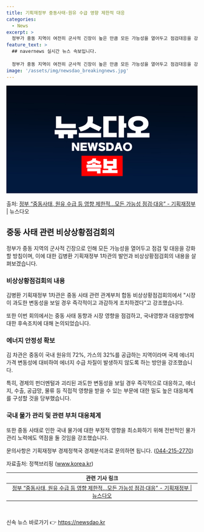 ```yaml
---
title: 기획재정부 중동사태·원유 수급 영향 제한적 대응
categories:
  - News
excerpt: >
  정부가 중동 지역이 여전히 군사적 긴장이 높은 만큼 모든 가능성을 열어두고 점검대응을 강화할 방침이다. 김병…
feature_text: >
  ## navernews 실시간 뉴스 속보입니다.

  정부가 중동 지역이 여전히 군사적 긴장이 높은 만큼 모든 가능성을 열어두고 점검대응을 강화할 방침이다. 김병…
image: '/assets/img/newsdao_breakingnews.jpg'
---
```


![뉴스다오 속보](/assets/img/newsdao_breakingnews.jpg)

<p>출처: <a href="https://newsdao.kr/3597" rel="dofollow">정부 “중동사태, 원유 수급 등 영향 제한적…모든 가능성 점검·대응” - 기획재정부</a> | 뉴스다오</p>

<h2 data-ke-size="size26">중동 사태 관련 비상상황점검회의</h2>
<p data-ke-size="size16">정부가 중동 지역의 군사적 긴장으로 인해 모든 가능성을 열어두고 점검 및 대응을 강화할 방침이며, 이에 대한 김병환 기획재정부 1차관의 발언과 비상상황점검회의 내용을 살펴보겠습니다.</p>

<h3>비상상황점검회의 내용</h3>
<p data-ke-size="size16">김병환 기획재정부 1차관은 중동 사태 관련 관계부처 합동 비상상황점검회의에서 "시장이 과도한 변동성을 보일 경우 즉각적이고 과감하게 조치하겠다"고 강조했습니다.</p>
<p data-ke-size="size16">또한 이번 회의에서는 중동 사태 동향과 시장 영향을 점검하고, 국내영향과 대응방향에 대한 후속조치에 대해 논의되었습니다.</p>

<h3>에너지 안정성 확보</h3>
<p data-ke-size="size16">김 차관은 중동이 국내 원유의 72%, 가스의 32%를 공급하는 지역이라며 국제 에너지가격 변동성에 대비하여 에너지 수급 차질이 발생하지 않도록 하는 방안을 강조했습니다.</p>
<p data-ke-size="size16">특히, 경제의 펀더멘털과 괴리된 과도한 변동성을 보일 경우 즉각적으로 대응하고, 에너지, 수출, 공급망, 물류 등 직접적 영향을 받을 수 있는 부문에 대한 밀도 높은 대응체계를 구성할 것을 당부했습니다.</p>

<h3>국내 물가 관리 및 관련 부처 대응체계</h3>
<p data-ke-size="size16">또한 중동 사태로 인한 국내 물가에 대한 부정적 영향을 최소화하기 위해 전반적인 물가관리 노력에도 역점을 둘 것임을 강조했습니다.</p>
<p data-ke-size="size16">문의사항은 기획재정부 경제정책국 경제분석과로 문의하면 됩니다. (<a href="tel:044-215-2770">044-215-2770</a>)</p>
<p data-ke-size="size16">자료출처: 정책브리핑 (<a href="https://www.korea.kr">www.korea.kr</a>)</p>

<table>
<thead>
<tr>
<th>관련 기사 링크</th>
</tr>
</thead>
<tbody>
<tr>
<td style="text-align: center; height: 17px;"><a href="https://newsdao.kr/3597">정부 “중동사태, 원유 수급 등 영향 제한적…모든 가능성 점검·대응” - 기획재정부 | 뉴스다오</a></td>
</tr>
</tbody>
</table>
<p data-ke-size="size16">&nbsp;</p> 

신속 뉴스 바로가기 👉 <a href="https://newsdao.kr" rel="dofollow">https://newsdao.kr</a>


